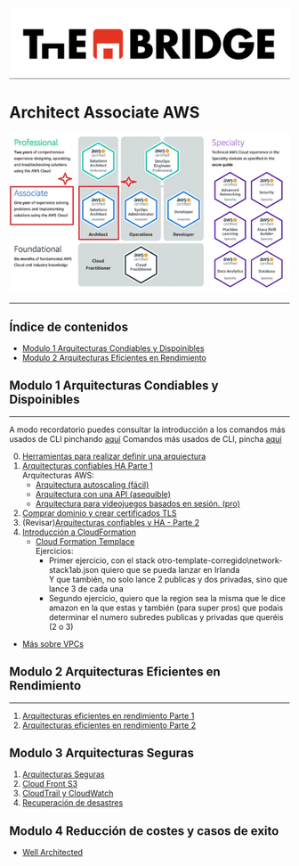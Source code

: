 ![](../img/TheBridge_logo.png)

# Architect Associate AWS

![img.png](img/arquitect_associate_img.png)

---


## Índice de contenidos

- [Modulo 1 Arquitecturas Condiables y Dispoinibles](#modulo-1-arquitecturas-condiables-y-dispoinibles)
- [Modulo 2 Arquitecturas Eficientes en Rendimiento](#modulo-2-arquitecturas-eficientes-en-rendimiento)



## Modulo 1 Arquitecturas Condiables y Dispoinibles 
***

A modo recordatorio puedes consultar la introducción a los comandos más usados de CLI pinchando [aquí](https://docs.google.com/presentation/d/1LCVi0KfRASL2rwU1MzKIrdGrILaokOWP6vpaRo5J5vQ/edit?usp=share_link)
Comandos más usados de CLI, pincha [aquí](https://docs.google.com/document/d/1qDWl_fYcYaelfC9KhEplFcEaTwg4AHP2/edit?usp=share_link&ouid=102384283797243178688&rtpof=true&sd=true)

0. [Herramientas para realizar definir una arquiectura](https://docs.google.com/presentation/d/1JSt9GBKauFenD_SxUNne2ShkW-n0k2WUcpLLC__76Pw/edit?usp=share_link) 
1. [Arquitecturas confiables HA Parte 1](https://docs.google.com/presentation/d/1t9XEVw2sgapunTWUuaJEKVjZ779X_ryDUEEeiR_DV1Q/edit?usp=share_link)  
   Arquitecturas AWS:
      - [Arquitectura autoscaling (fácil)](Modulo_1_Arquitecturas_Confiables_y_Disponibles/01_arquitectura_autoscaling.png)
      - [Arquitectura con una API (asequible)](Modulo_1_Arquitecturas_Confiables_y_Disponibles/02_arquitectura_API.png)
      - [Arquitectura para videojuegos basados en sesión. (pro)](Modulo_1_Arquitecturas_Confiables_y_Disponibles/03_GameLift_con_backend_Serverless.png)  
2. [Comprar dominio y crear certificados TLS](https://docs.google.com/presentation/d/1HqUyV9ZWY3P5mozKJ9FrPlCTaiQY4QhrxRyg_VedPHs/edit?usp=share_link)
3. (Revisar)[Arquitecturas confiables y HA - Parte 2](https://docs.google.com/presentation/d/1OgjS52mn7VKjcsBuq2qba6y34KdsVnRWIv-3Y-nDOLI/edit?usp=share_link)
4. [Introducción a CloudFormation](https://docs.google.com/presentation/d/1Osflc2Wb7lmzuV1K-Ij4BClZT8vPjRdDigxEPyyGtg4/edit?usp=share_link)
   - [Cloud Formation Templace](Modulo_1_Arquitecturas_Confiables_y_Disponibles/CloudFormation/01_cloud_formation_template)  
   Ejercicios:
     - Primer ejercicio, con el stack otro-template-corregido\network-stack1ab.json quiero que se pueda lanzar en Irlanda  
       Y que también, no solo lance 2 publicas y dos privadas, sino que lance 3 de cada una
     - Segundo ejercicio, quiero que la region sea la misma que le dice amazon en la que estas
       y también (para super pros) que podais determinar el numero subredes publicas y privadas que queréis (2 o 3)
- [Más sobre VPCs](https://docs.google.com/presentation/d/1BaQJ0hwkp9_9BZouhuRqXNR_P-T8L8GnO8nSsWup5Rk/edit?usp=share_link)


## Modulo 2 Arquitecturas Eficientes en Rendimiento 
*** 

1. [Arquitecturas eficientes en rendimiento Parte 1](https://docs.google.com/presentation/d/19j8qob9CXrJ1wko-dVjl4YV6H9Ln0f7ja5FCgnQwrSo/edit?usp=share_link)
2. [Arquitecturas eficientes en rendimiento Parte 2](https://docs.google.com/presentation/d/1LTFBLqXydEgWqEfkYjM0vwkZnF1lh9nBrMI6v_TF6Xk/edit?usp=share_link)


## Modulo 3 Arquitecturas Seguras

1. [Arquitecturas Seguras](https://docs.google.com/presentation/d/1zO7k9pgazsGvGGLsT3F92EE-Wc9egE0wasmUFlgx_ZI/edit?usp=share_link)
2. [Cloud Front S3](https://docs.google.com/presentation/d/1ZXjZk9o7j1ATFRoZAQvpbZB2m1otpREC_4OtxiFAwjw/edit?usp=share_link)
3. [CloudTrail y CloudWatch](https://docs.google.com/presentation/d/1FWkKujSJ6eUFxt0T3fSpegP631psey5xPMpMbFhGwv8/edit?usp=share_link)
4. [Recuperación de desastres](https://aws.amazon.com/es/what-is/disaster-recovery/)

## Modulo 4 Reducción de costes y casos de exito

- [Well Architected](https://aws.amazon.com/es/blogs/aws-spanish/well-architected-transformando-una-arquitectura-tradicional-a-una-optimizada-para-computo-en-la-nube/)